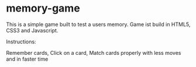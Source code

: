 # memory-game
This is a simple game built to test a users memory. Game ist build in HTML5, CSS3 and Javascript.

Instructions:

Remember cards,
Click on a card,
Match cards properly with less moves and in faster time



